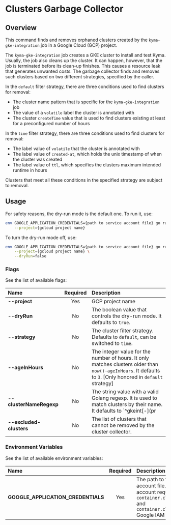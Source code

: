 # Clusters Garbage Collector

## Overview

This command finds and removes orphaned clusters created by the `kyma-gke-integration` job in a Google Cloud (GCP) project.

The `kyma-gke-integration` job creates a GKE cluster to install and test Kyma.
Usually, the job also cleans up the cluster.
It can happen, however, that the job is terminated before its clean-up finishes.
This causes a resource leak that generates unwanted costs.
The garbage collector finds and removes such clusters based on two different strategies, specified by the caller.

In the `default` filter strategy, there are three conditions used to find clusters for removal:
- The cluster name pattern that is specific for the `kyma-gke-integration` job
- The value of a `volatile` label the cluster is annotated with
- The cluster `createTime` value that is used to find clusters existing at least for a preconfigured number of hours

In the `time` filter strategy, there are three conditions used to find clusters for removal:
- The label value of `volatile` that the cluster is annotated with
- The label value of `created-at`, which holds the unix timestamp of when the cluster was created
- The label value of `ttl`, which specifies the clusters maximum intended runtime in hours

Clusters that meet all these conditions in the specified strategy are subject to removal.

## Usage

For safety reasons, the dry-run mode is the default one.
To run it, use:
```bash
env GOOGLE_APPLICATION_CREDENTIALS={path to service account file} go run main.go \
    --project={gcloud project name}
```

To turn the dry-run mode off, use:
```bash
env GOOGLE_APPLICATION_CREDENTIALS={path to service account file} go run main.go \
    --project={gcloud project name} \
    --dryRun=false
```

### Flags

See the list of available flags:

| Name                      | Required | Description                                                                                          |
| :------------------------ | :------: | :--------------------------------------------------------------------------------------------------- |
| **--project**             |   Yes    | GCP project name
| **--dryRun**              |    No    | The boolean value that controls the dry-run mode. It defaults to `true`.
| **--strategy**            |    No    | The cluster filter strategy. Defaults to `default`, can be switched to `time`.
| **--ageInHours**          |    No    | The integer value for the number of hours. It only matches clusters older than `now()-ageInHours`. It defaults to `3`. [Only honored in `default` strategy]
| **--clusterNameRegexp**   |    No    | The string value with a valid Golang regexp. It is used to match clusters by their name. It defaults to `^gkeint[-](pr|commit)[-].*`. [Only honored in `default` strategy]
| **--excluded-clusters**   |    No    | The list of clusters that cannot be removed by the cluster collector.

### Environment Variables

See the list of available environment variables:

| Name                                  | Required | Description                                                                                          |
| :------------------------------------ | :------: | :--------------------------------------------------------------------------------------------------- |
| **GOOGLE_APPLICATION_CREDENTIALS**    |    Yes   | The path to the service account file. The service account requires at least `container.clusters.list` and `container.clusters.delete` Google IAM permissions. |

